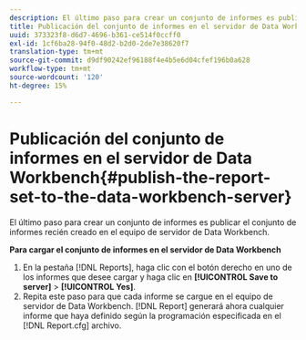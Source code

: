 ```yaml
---
description: El último paso para crear un conjunto de informes es publicar el conjunto de informes recién creado en el equipo de servidor de Data Workbench.
title: Publicación del conjunto de informes en el servidor de Data Workbench
uuid: 373323f8-d6d7-4696-b361-ce514f0ccff0
exl-id: 1cf6ba28-94f0-48d2-b2d0-2de7e38620f7
translation-type: tm+mt
source-git-commit: d9df90242ef96188f4e4b5e6d04cfef196b0a628
workflow-type: tm+mt
source-wordcount: '120'
ht-degree: 15%

---
```


# Publicación del conjunto de informes en el servidor de Data Workbench{#publish-the-report-set-to-the-data-workbench-server}

El último paso para crear un conjunto de informes es publicar el conjunto de informes recién creado en el equipo de servidor de Data Workbench.

**Para cargar el conjunto de informes en el servidor de Data Workbench**

1. En la pestaña [!DNL Reports], haga clic con el botón derecho en uno de los informes que desee cargar y haga clic en **[!UICONTROL Save to server]** > **[!UICONTROL Yes]**.
1. Repita este paso para que cada informe se cargue en el equipo de servidor de Data Workbench.
   [!DNL Report] generará ahora cualquier informe que haya definido según la programación especificada en el  [!DNL Report.cfg] archivo.
